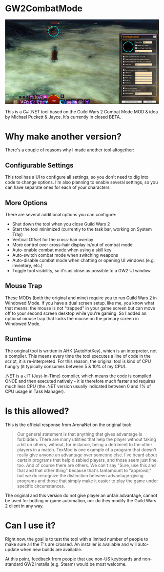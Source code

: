 GW2CombatMode
=============

![Screenshot](https://github.com/eru-iluvatar/GW2CombatMode/blob/master/screenshot.jpg?raw=true)

This is a C# .NET tool based on the Guild Wars 2 Combat Mode MOD & idea by Michael Puckett & Jayce. It's currently in closed BETA.

Why make another version?
=========================

There's a couple of reasons why I made another tool altogether:

Configurable Settings
---------------------
This tool has a UI to configure all settings, so you don't need to dig into code to change options. 
I'm also planning to enable several settings, so you can have separate ones for each of your characters.

More Options
------------
There are several additional options you can configure:

*  Shut down the tool when you close Guild Wars 2
*  Start the tool minimized (currently to the task bar, working on System Tray)
*  Vertical Offset for the cross-hair overlay
*  More control over cross-hair display in/out of combat mode
*  Auto-enable combat mode when using a skill key
*  Auto-switch combat mode when switching weapons
*  Auto-disable combat mode when chatting or opening UI windows (e.g. inventory, etc.)
*  Toggle tool visibility, so it's as close as possible to a GW2 UI window

Mouse Trap
----------
These MODs (both the original and mine) require you to run Guild Wars 2 in Windowed Mode. If you have a dual screen setup, like me, you know what that means: the mouse is not "trapped" in your game screen but can move off to your second screen desktop while you're gaming. 
So I added an optional mouse trap that locks the mouse on the primary screen in Windowed Mode.  


Runtime
-------
The original tool is written in AHK (AutoHotKey), which is an interpreter, not a compiler. 
This means every time the tool executes a line of code in the script, it is re-interpreted. 
For this reason, the original tool is kind of CPU hungry (it typically consumes between 5 & 10% of my CPU).

.NET is a JIT (Just-In-Time) compiler, which means the code is compiled ONCE and then executed natively - it is therefore much faster and requires much less CPU (the .NET version usually indicated between 0 and 1% of CPU usage in Task Manager).    


Is this allowed?
================

This is the official response from ArenaNet on the original tool:

> Our general statement is that anything that gives advantage is forbidden. 
> There are many utilities that help the player without taking a hit on others, without, for instance, being a detriment to the other players in a match. 
> TexMod is one example of a program that doesn't really give anyone an advantage over someone else. I've heard about certain programs that help disabled players, and those seem just fine, too. 
> And of course there are others. We can't say "Sure, use this and that and that other thing" because that's tantamount to "approval," but we do recognize the distinction between advantage-giving programs and those that simply make it easier to play the game under specific circumstances.   

The original and this version do not give player an unfair advantage, cannot be used for botting or game automation, nor do they modify the Guild Wars 2 client in any way.

Can I use it?
=============

Right now, the goal is to test the tool with a limited number of people to make sure all the T's are crossed. An installer is available and will auto-update when new builds are available.

At this point, feedback from people that use non-US keyboards and non-standard GW2 installs (e.g. Steam) would be most welcome.

   